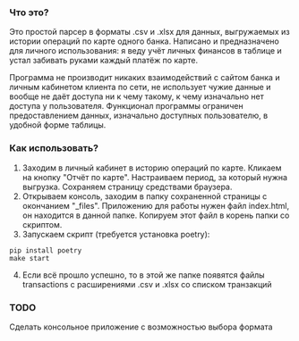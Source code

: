### Что это?

Это простой парсер в форматы .csv и .xlsx для данных, выгружаемых из истории операций по карте одного банка. Написано и предназначено для личного использования: я веду учёт личных финансов в таблице и устал забивать руками каждый платёж по карте.

Программа не производит никаких взаимодействий с сайтом банка и личным кабинетом клиента по сети, не использует чужие данные и вообще не даёт доступа ни к чему такому, к чему изначально нет доступа у пользователя. Функционал программы ограничен предоставлением данных, изначально доступных пользователю, в удобной форме таблицы.

### Как использовать?

1. Заходим в личный кабинет в историю операций по карте. Кликаем на кнопку "Отчёт по карте". Настраиваем период, за который нужна выгрузка. Сохраняем страницу средствами браузера.
2. Открываем консоль, заходим в папку сохраненной страницы с окончанием "_files". Приложению для работы нужен файл index.html, он находится в данной папке. Копируем этот файл в корень папки со скриптом.
3. Запускаем скрипт (требуется установка poetry):
```
pip install poetry
make start
```
4. Если всё прошло успешно, то в этой же папке появятся файлы transactions с расширениями .csv и .xlsx со списком транзакций

### TODO
Сделать консольное приложение с возможностью выбора формата
  
